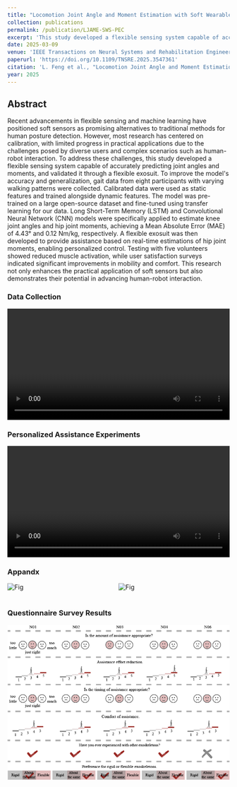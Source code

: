 ```yaml
---
title: "Locomotion Joint Angle and Moment Estimation with Soft Wearable Sensors for Personalized Exoskeleton Control"
collection: publications
permalink: /publication/LJAME-SWS-PEC
excerpt: 'This study developed a flexible sensing system capable of accurately predicting joint angles and moments, and validated it through a flexible exosuit. '
date: 2025-03-09
venue: 'IEEE Transactions on Neural Systems and Rehabilitation Engineering'
paperurl: 'https://doi.org/10.1109/TNSRE.2025.3547361'
citation: 'L. Feng et al., "Locomotion Joint Angle and Moment Estimation with Soft Wearable Sensors for Personalized Exosuit Control," in IEEE Transactions on Neural Systems and Rehabilitation Engineering, doi: 10.1109/TNSRE.2025.3547361.'
year: 2025
---
```

## Abstract
Recent advancements in flexible sensing and machine learning have positioned soft sensors as promising alternatives to traditional methods for human posture detection. However, most research has centered on calibration, with limited progress in practical applications due to the challenges posed by diverse users and complex scenarios such as human-robot interaction. To address these challenges, this study developed a flexible sensing system capable of accurately predicting joint angles and moments, and validated it through a flexible exosuit. To improve the model's accuracy and generalization, gait data from eight participants with varying walking patterns were collected. Calibrated data were used as static features and trained alongside dynamic features. The model was pre-trained on a large open-source dataset and fine-tuned using transfer learning for our data. Long Short-Term Memory (LSTM) and Convolutional Neural Network (CNN) models were specifically applied to estimate knee joint angles and hip joint moments, achieving a Mean Absolute Error (MAE) of 4.43° and 0.12 Nm/kg, respectively. A flexible exosuit was then developed to provide assistance based on real-time estimations of hip joint moments, enabling personalized control. Testing with five volunteers showed reduced muscle activation, while user satisfaction surveys indicated significant improvements in mobility and comfort. This research not only enhances the practical application of soft sensors but also demonstrates their potential in advancing human-robot interaction.

### Data Collection
<div style="display:flex;justify-content:center;">
<video width="600" controls>
  <source src="/images/Data_collection_LOCO.mp4" type="video/mp4">
  Your browser does not support the video tag.
</video>
</div>

### Personalized Assistance Experiments
<div style="display:flex;justify-content:center;">
<video width="600" controls>
  <source src="/images/Personalized.mp4" type="video/mp4">
  Your browser does not support the video tag.
</video>
</div>

### Appandx
<div style="display:flex;justify-content:center;">
   <img src="/images/TNSRE_appendix_00.png.png" width="600" alt="Fig" style="margin:auto;">
   <img src="/images/TNSRE_appendix_01.png.png" width="600" alt="Fig" style="margin:auto;">
</div>
<br>

### Questionnaire Survey Results
<div style="display:flex;justify-content:center;">
   <img src="/images/WEN.png" width="600" alt="Fig" style="margin:auto;">
</div>
<br>

